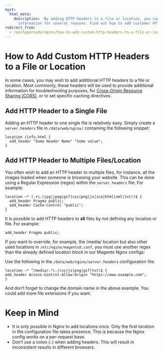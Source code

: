 ```yaml
---
myst:
  html_meta:
    description: 'By adding HTTP headers to a file or location, you can provide additional
      information for several reasons. Find out how to add customer HTTP headers here. '
redirect_from:
  - /en/hypernode/nginx/how-to-add-custom-http-headers-to-a-file-or-location/
---
```


<!-- source: https://support.hypernode.com/en/hypernode/nginx/how-to-add-custom-http-headers-to-a-file-or-location/ -->

# How to Add Custom HTTP Headers to a File or Location

In some cases, you may wish to add additional HTTP headers to a file or location. Most commonly, these headers will be used to provide additional information for troubleshooting purposes, for [Cross-Origin Resource Sharing (CORS)](https://developer.mozilla.org/en-US/docs/Web/HTTP/CORS), or to set specific caching directives.

## Add HTTP Header to a Single File

Adding an HTTP header to one single file is relatively easy. Simply create a `server.headers` file in `/data/web/nginx/` containing the following snippet:

```nginx
location /info.html {
  add_header "Some Header Name" "Some value";
}

```

## Add HTTP Header to Multiple Files/Location

You often wish to add an HTTP header to multiple files, for instance, all the images loaded when someone is browsing your website. This can be done using a Regular Expression (regex) within the `server.headers` file. For example:

```nginx
location ~* (.+\.(jpg|jpeg|gif|css|png|js|ico|html|xml|txt))$ {
  add_header Pragma public;
  add_header Cache-Control "public";
}

```

It is possible to add HTTP headers to **all** files by not defining any location or file. For example:

```nginx
add_header Pragma public;

```

If you want to override, for example, the /media/ location but also other used locations in `/etc/nginx/magentoX.conf`, you must use another regex than the already defined location block in our Magento Nginx configs:

Use the following in the `/data/web/nginx/server.headers` configuration file:

```nginx
location ~* ^/media/.*\.(css|js|png|gif|txt)$ {
add_header Access-Control-Allow-Origin "https://www.example.com";
}
```

And don’t forget to change the domain name in the above example. You could add more file extensions if you want.

# Keep in Mind

- It is only possible in Nginx to add locations once. Only the first location in the configuration file takes presence. This is because the Nginx config works on a per-request base.
- Don’t use a colon (`:`) when adding headers. This will result in inconsistent results in different browsers.
